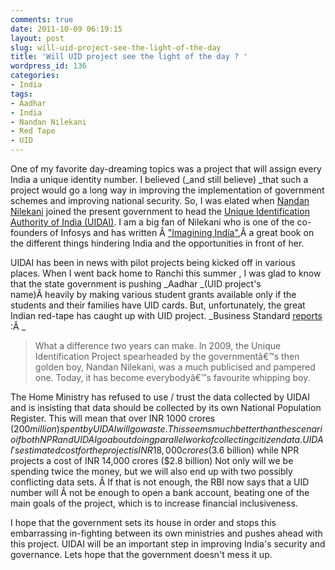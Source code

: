 ```yaml
---
comments: true
date: 2011-10-09 06:19:15
layout: post
slug: will-uid-project-see-the-light-of-the-day
title: 'Will UID project see the light of the day ? '
wordpress_id: 136
categories:
- India
tags:
- Aadhar
- India
- Nandan Nilekani
- Red Tape
- UID
---
```


One of my favorite day-dreaming topics was a project that will assign every India a unique identity number. I believed (_and still believe) _that such a project would go a long way in improving the implementation of government schemes and improving national security. So, I was elated when [Nandan Nilekani](http://en.wikipedia.org/wiki/Nandan_Nilekani) joined the present government to head the [Unique Identification Authority of India (UIDAI)](http://uidai.gov.in/). I am a big fan of Nilekani who is one of the co-founders of Infosys and has written Â ["Imagining India"](http://www.flipkart.com/books/0143067079?affid=rohitrohit1),Â a great book on the different things hindering India and the opportunities in front of her.

UIDAI has been in news with pilot projects being kicked off in various places. When I went back home to Ranchi this summer , I was glad to know that the state government is pushing _Aadhar _(UID project's name)Â heavily by making various student grants available only if the students and their families have UID cards. But, unfortunately, the great Indian red-tape has caught up with UID project. _Business Standard [reports](http://www.business-standard.com/india/news/nilekani%5Cs-uid-under-siege/450944/) :Â _


> What a difference two years can make. In 2009, the Unique Identification Project spearheaded by the governmentâ€™s then golden boy, Nandan Nilekani, was a much publicised and pampered one. Today, it has become everybodyâ€™s favourite whipping boy.


The Home Ministry has refused to use / trust the data collected by UIDAI and is insisting that data should be collected by its own National Population Register. This will mean that over INR 1000 crores ($200 million) spent by UIDAI will go waste. This seems much better than the scenario if both NPR and UIDAI go about doing parallel work of collecting citizen data. UIDAI's estimated cost for the project is INR 18,000 crores ($3.6 billion) while NPR projects a cost of INR 14,000 crores ($2.8 billion) Not only will we be spending twice the money, but we will also end up with two possibly conflicting data sets. Â If that is not enough, the RBI now says that a UID number will Â not be enough to open a bank account, beating one of the main goals of the project, which is to increase financial inclusiveness.

I hope that the government sets its house in order and stops this embarrassing in-fighting between its own ministries and pushes ahead with this project. UIDAI will be an important step in improving India's security and governance. Lets hope that the government doesn't mess it up.
